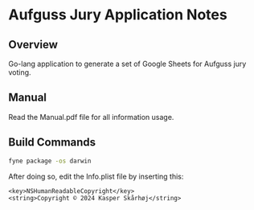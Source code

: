 # Aufguss Jury Application Notes

## Overview
Go-lang application to generate a set of Google Sheets for Aufguss jury voting.

## Manual
Read the Manual.pdf file for all information usage.

## Build Commands
```bash
fyne package -os darwin
```

After doing so, edit the Info.plist file by inserting this:

	<key>NSHumanReadableCopyright</key>
	<string>Copyright © 2024 Kasper Skårhøj</string>